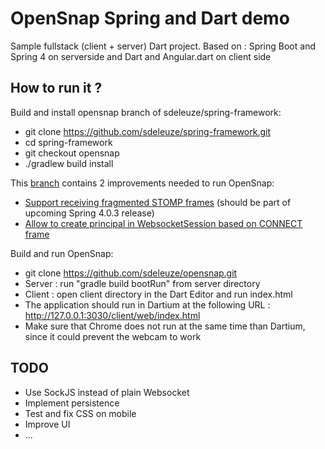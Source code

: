 # OpenSnap Spring and Dart demo

Sample fullstack (client + server) Dart project.
Based on : Spring Boot and Spring 4 on serverside and Dart and Angular.dart on client side

## How to run it ?

Build and install opensnap branch of sdeleuze/spring-framework:
* git clone https://github.com/sdeleuze/spring-framework.git
* cd spring-framework
* git checkout opensnap
* ./gradlew build install

This [branch](https://github.com/sdeleuze/spring-framework/commits/opensnap) contains 2 improvements needed to run OpenSnap:
* [Support receiving fragmented STOMP frames](https://github.com/sdeleuze/spring-framework/commit/5ed94fe373f845ab7dfb24ce9250346629516a61) (should be part of upcoming Spring 4.0.3 release)
* [Allow to create principal in WebsocketSession based on CONNECT frame](https://github.com/sdeleuze/spring-framework/commit/0e5283cd6cf5e4cbb6334a5134e93e8dc9d86994)

Build and run OpenSnap:
* git clone https://github.com/sdeleuze/opensnap.git
* Server : run "gradle build bootRun" from server directory
* Client : open client directory in the Dart Editor and run index.html
* The application should run in Dartium at the following URL : http://127.0.0.1:3030/client/web/index.html
* Make sure that Chrome does not run at the same time than Dartium, since it could prevent the webcam to work

## TODO

* Use SockJS instead of plain Websocket
* Implement persistence
* Test and fix CSS on mobile
* Improve UI
* ...

